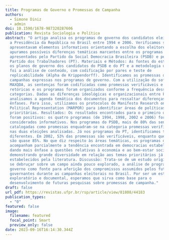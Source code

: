 ```yaml
---
title: Programas de Governo e Promessas de Campanha
authors:
  - Simone Diniz
  - admin
doi: 10.1590/1678-987320287606
publication: Revista Sociologia e Política
abstract: "O artigo analisa os programas de governo dos candidatos eleitos para
  a Presidência da República no Brasil entre 1994 e 2006. Verificamos se eles
  apresentavam elementos informativos orientando a escolha dos eleitores e
  apuramos possíveis diferenças temáticas marcantes entre os programas
  apresentados pelo Partido da Social Democracia Brasileira (PSDB) e pelo
  Partido dos Trabalhadores (PT). Materiais e Métodos: As fontes do estudo foram
  os planos de governo dos candidatos do PSDB e do PT e a metodologia utilizada
  foi a análise de conteúdo, com codificação por pares e teste de
  replicabilidade (Alpha de Krippendorff). Identificamos as promessas de
  campanhas expressas nos programas de governo. Com a utilização do software
  MAXQDA, as sentenças foram codificadas como promessas verificáveis e promessas
  retóricas e os programas foram organizados conforme a frequência dessas duas
  categorias. Dadas as diferenças ideológicas e organizacionais entre PSDB e PT,
  analisamos a agenda temática dos documentos para ressaltar diferenças de
  ênfases. Para isso, utilizamos os protocolos do Manifesto Research on
  Political Representation (MARPOR) para identificar áreas de políticas públicas
  prioritárias. Resultados: Os resultados encontrados para o primeiro objetivo
  foram positivos: os quatro programas (de 1994, 1998, 2002 e 2006) foram
  considerados informativos. Nos programas do PSDB, mais de 80% das sentenças
  catalogadas como promessas enquadram-se na categoria promessas verificáveis
  nas duas eleições analisadas. Já nos programas do PT, identificamos tendências
  diferentes. Em 2002, 53% das promessas são verificáveis, enquanto que em 2006
  são quase 85%. No que diz respeito às áreas temáticas, os programas de governo
  acompanham parcialmente a tendência encontrada em democracias estabelecidas,
  dando mais ênfase a questões relativas à economia e ao bem-estar social, não
  demonstrando grande diversidade em relação aos temas prioritários já
  estabelecidos pela literatura. Discussão: Trata-se de um estudo original por
  se debruçar sobre um campo ainda pouco explorado, a análise de programas de
  governo como fonte para aferição dos compromissos assumidos pelos futuros
  governantes durante as campanhas eleitorais no Brasil. Por ser um estudo
  exploratório e documental, esperamos que sirva como base para o
  desenvolvimento de futuras pesquisas sobre promessas de campanha."
draft: false
url_pdf: https://revistas.ufpr.br/rsp/article/view/81808/44183
publication_types:
  - "0"
featured: false
image:
  filename: featured
  focal_point: Smart
  preview_only: false
date: 2023-09-16T16:14:30.344Z
---
```

